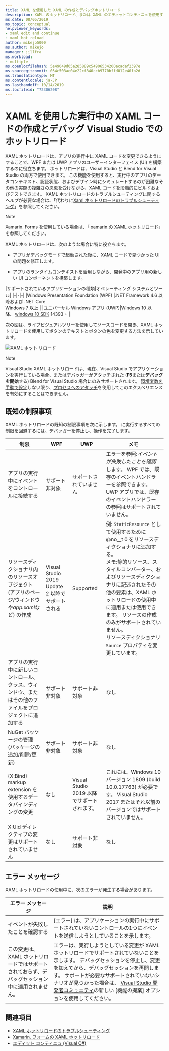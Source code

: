 ```yaml
---
title: XAML を使用した XAML の作成とデバッグホットリロード
description: XAML のホットリロード、または XAML のエディットコンティニュを使用すると、アプリの実行中に XAML コードを変更できます。
ms.date: 08/05/2019
ms.topic: conceptual
helpviewer_keywords:
- xaml edit and continue
- xaml hot reload
author: mikejo5000
ms.author: mikejo
manager: jillfra
ms.workload:
- multiple
ms.openlocfilehash: 5e49049d05a285889c54906534200acadaf2397e
ms.sourcegitcommit: 034c503ae04e22cf840ccb9770bffd012e40fb2d
ms.translationtype: MT
ms.contentlocale: ja-JP
ms.lasthandoff: 10/14/2019
ms.locfileid: "72306208"
---
```

# <a name="write-and-debug-running-xaml-code-with-xaml-hot-reload-in-visual-studio"></a>XAML を使用した実行中の XAML コードの作成とデバッグ Visual Studio でのホットリロード

XAML ホットリロードは、アプリの実行中に XAML コードを変更できるようにすることで、WPF または UWP アプリのユーザーインターフェイス (UI) を構築するのに役立ちます。 ホットリロードは、Visual Studio と Blend for Visual Studio の両方で使用できます。 この機能を使用すると、実行中のアプリのデータコンテキスト、認証状態、およびデザイン時にシミュレートするのが困難なその他の実際の複雑さの恩恵を受けながら、XAML コードを段階的にビルドおよびテストできます。 XAML ホットリロードのトラブルシューティングに関するヘルプが必要な場合は、「代わりに[Xaml ホットリロードのトラブルシューティング](xaml-hot-reload-troubleshooting.md)」を参照してください。

> [!NOTE]
> Xamarin. Forms を使用している場合は、「 [xamarin の XAML ホットリロード](/xamarin/xamarin-forms/xaml/hot-reload)」を参照してください。

XAML ホットリロードは、次のような場合に特に役立ちます。

* アプリがデバッグモードで起動された後に、XAML コードで見つかった UI の問題を修正します。

* アプリのランタイムコンテキストを活用しながら、開発中のアプリ用の新しい UI コンポーネントを構築します。

|サポートされているアプリケーションの種類|オペレーティング システムとツール|
|-|-|-|
|Windows Presentation Foundation (WPF) |.NET Framework 4.6 以降および .NET Core</br>Windows 7 以上 |
|ユニバーサル Windows アプリ (UWP)|Windows 10 以降、 [windows 10 SDK](https://developer.microsoft.com/windows/downloads/windows-10-sdk) 14393 + |

次の図は、ライブビジュアルツリーを使用してソースコードを開き、XAML ホットリロードを使用してボタンのテキストとボタンの色を変更する方法を示しています。

![XAML ホット リロード](../debugger/media/xaml-hot-reload-using.gif)

> [!NOTE]
> Visual Studio XAML ホットリロードは、現在、Visual Studio でアプリケーションを実行している場合、またはデバッガーがアタッチされた (**F5**または**デバッグを開始**する) Blend for Visual Studio 場合にのみサポートされます。 [環境変数を手動で設定](xaml-hot-reload-troubleshooting.md#verify-that-you-use-start-debugging-rather-than-attach-to-process)しない限り、[プロセスへのアタッチ](../debugger/attach-to-running-processes-with-the-visual-studio-debugger.md)を使用してこのエクスペリエンスを有効にすることはできません。

## <a name="known-limitations"></a>既知の制限事項

XAML ホットリロードの既知の制限事項を次に示します。 に実行するすべての制限を回避するには、デバッガーを停止し、操作を完了します。

|制限|WPF|UWP|メモ|
|-|-|-|-|
|アプリの実行中にイベントをコントロールに接続する|サポート非対象|サポートされていません|エラーを参照:*イベントが失敗したことを確認*します。 WPF では、既存のイベントハンドラーを参照できます。 UWP アプリでは、既存のイベントハンドラーの参照はサポートされていません。|
|リソースディクショナリ内のリソースオブジェクト (アプリのページ/ウィンドウや*app.xaml*など) の作成|Visual Studio 2019 Update 2 以降でサポートされる|Supported|例: `StaticResource` として使用するために @no__t 0 をリソースディクショナリに追加する。</br>メモ:静的リソース、スタイルコンバーター、およびリソースディクショナリに記述されたその他の要素は、XAML ホットリロードの使用中に適用または使用できます。 リソースの作成のみがサポートされていません。</br> リソースディクショナリ `Source` プロパティを変更しています。|
|アプリの実行中に新しいコントロール、クラス、ウィンドウ、またはその他のファイルをプロジェクトに追加する|サポート非対象|サポート非対象|なし|
|NuGet パッケージの管理 (パッケージの追加/削除/更新)|サポート非対象|サポート非対象|なし|
|{X:Bind} markup extension を使用するデータバインディングの変更|なし|Visual Studio 2019 以降でサポートされます。|これには、Windows 10 バージョン 1809 (build 10.0.17763) が必要です。 Visual Studio 2017 またはそれ以前のバージョンではサポートされていません。|
|X:Uid ディレクティブの変更はサポートされていません|なし|サポート非対象|なし|

## <a name="error-messages"></a>エラー メッセージ

XAML ホットリロードの使用中に、次のエラーが発生する場合があります。

|エラー メッセージ|説明|
|-|-|
|イベントが失敗したことを確認する|[エラー] は、アプリケーションの実行中にサポートされていないコントロールの1つにイベントを送信しようとしていることを示します。|
|この変更は、XAML ホットリロードではサポートされておらず、デバッグセッション中に適用されません。|エラーは、実行しようとしている変更が XAML ホットリロードでサポートされていないことを示します。 デバッグセッションを停止し、変更を加えてから、デバッグセッションを再開します。 サポートが必要なサポートされていないシナリオが見つかった場合は、 [Visual Studio 開発者コミュニティ](https://developercommunity.visualstudio.com/spaces/8/index.html)の新しい [機能の提案] オプションを使用してください。 |

## <a name="see-also"></a>関連項目

* [XAML ホットリロードのトラブルシューティング](xaml-hot-reload-troubleshooting.md)
* [Xamarin. フォームの XAML ホットリロード](/xamarin/xamarin-forms/xaml/hot-reload)
* [エディット コンティニュ (Visual C#)](../debugger/edit-and-continue-visual-csharp.md)

